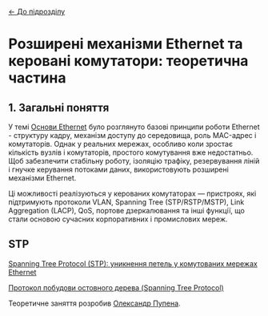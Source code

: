 [<- До підрозділу](README.md)

# Розширені механізми Ethernet та керовані комутатори: теоретична частина

## 1. Загальні поняття

У темі [Основи Ethernet](../ethernetstart/README.md) було розглянуто базові принципи роботи Ethernet - структуру кадру, механізм доступу до середовища, роль MAC-адрес і комутаторів. Однак у реальних мережах, особливо коли зростає кількість вузлів і комутаторів, простого комутування вже недостатньо. Щоб забезпечити стабільну роботу, ізоляцію трафіку, резервування ліній і гнучке керування потоками даних, використовують розширені механізми Ethernet.

Ці можливості реалізуються у керованих комутаторах — пристроях, які підтримують протоколи VLAN, Spanning Tree (STP/RSTP/MSTP), Link Aggregation (LACP), QoS, портове дзеркалювання та інші функції, що стали основою сучасних корпоративних і промислових мереж.



## STP

[Spanning Tree Protocol (STP): уникнення петель у комутованих мережах Ethernet](stp.md)

[Протокол побудови остовного дерева (Spanning Tree Protocol)](stp1.md)



Теоретичне заняття розробив [Олександр Пупена](https://github.com/pupenasan). 
